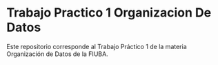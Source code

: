 # Trabajo Practico 1 Organizacion De Datos

Este repositorio corresponde al Trabajo Práctico 1 de la materia Organización de Datos de la FIUBA.
